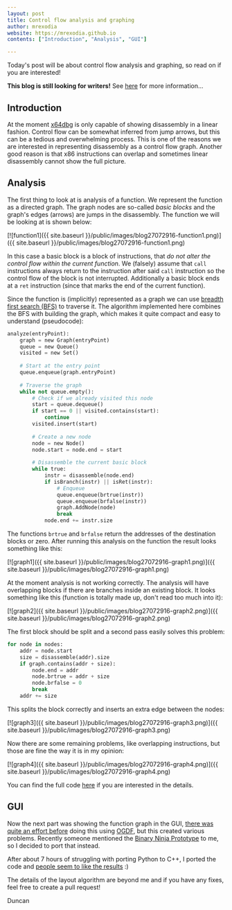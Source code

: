 ```yaml
---
layout: post
title: Control flow analysis and graphing
author: mrexodia
website: https://mrexodia.github.io
contents: ["Introduction", "Analysis", "GUI"]

---
```


Today's post will be about control flow analysis and graphing, so read on if you are interested!

**This blog is still looking for writers!** See [here](/blog/2016/07/09/Looking-for-writers.html) for more information...

## Introduction

At the moment [x64dbg](https://x64dbg.com) is only capable of showing disassembly in a linear fashion. Control flow can be somewhat inferred from jump arrows, but this can be a tedious and overwhelming process. This is one of the reasons we are interested in representing disassembly as a control flow graph. Another good reason is that x86 instructions can overlap and sometimes linear disassembly cannot show the full picture.

## Analysis

The first thing to look at is analysis of a function. We represent the function as a directed graph. The graph nodes are so-called *basic blocks* and the graph's edges (arrows) are jumps in the disassembly. The function we will be looking at is shown below:

[![function1]({{ site.baseurl }}/public/images/blog27072916-function1.png)]({{ site.baseurl }}/public/images/blog27072916-function1.png)

In this case a basic block is a block of instructions, that *do not alter the control flow within the current function*. We (falsely) assume that `call` instructions always return to the instruction after said `call` instruction so the control flow of the block is not interrupted. Additionally a basic block ends at a `ret` instruction (since that marks the end of the current function).

Since the function is (implicitly) represented as a graph we can use [breadth first search (BFS)](https://en.wikipedia.org/wiki/Breadth-first_search) to traverse it. The algorithm implemented here combines the BFS with building the graph, which makes it quite compact and easy to understand (pseudocode):

```python
analyze(entryPoint):
    graph = new Graph(entryPoint)
    queue = new Queue()
    visited = new Set()
    
    # Start at the entry point
    queue.enqueue(graph.entryPoint)
    
    # Traverse the graph
    while not queue.empty():
        # Check if we already visited this node
        start = queue.dequeue()
        if start == 0 || visited.contains(start):
            continue
        visited.insert(start)
        
        # Create a new node
        node = new Node()
        node.start = node.end = start
        
        # Disassemble the current basic block
        while true:
            instr = disassemble(node.end)
            if isBranch(instr) || isRet(instr):
                # Enqueue 
                queue.enqueue(brtrue(instr))
                queue.enqueue(brfalse(instr))
                graph.AddNode(node)
                break
            node.end += instr.size
```

The functions `brtrue` and `brfalse` return the addresses of the destination blocks or zero. After running this analysis on the function the result looks something like this:

[![graph1]({{ site.baseurl }}/public/images/blog27072916-graph1.png)]({{ site.baseurl }}/public/images/blog27072916-graph1.png)

At the moment analysis is not working correctly. The analysis will have overlapping blocks if there are branches inside an existing block. It looks something like this (function is totally made up, don't read too much into it):

[![graph2]({{ site.baseurl }}/public/images/blog27072916-graph2.png)]({{ site.baseurl }}/public/images/blog27072916-graph2.png)

The first block should be split and a second pass easily solves this problem:

```python
for node in nodes:
    addr = node.start
    size = disassemble(addr).size
    if graph.contains(addr + size):
        node.end = addr
        node.brtrue = addr + size
        node.brfalse = 0
        break
    addr += size
```

This splits the block correctly and inserts an extra edge between the nodes:

[![graph3]({{ site.baseurl }}/public/images/blog27072916-graph3.png)]({{ site.baseurl }}/public/images/blog27072916-graph3.png)

Now there are some remaining problems, like overlapping instructions, but those are fine the way it is in my opinion:

[![graph4]({{ site.baseurl }}/public/images/blog27072916-graph4.png)]({{ site.baseurl }}/public/images/blog27072916-graph4.png)

You can find the full code [here](https://github.com/x64dbg/x64dbg/blob/47f044eeb1ced86a9f191038b8991fac88b71764/src/dbg/analysis/recursiveanalysis.cpp#L58) if you are interested in the details.

## GUI

Now the next part was showing the function graph in the GUI, [there was quite an effort before](https://github.com/x64dbg/x64dbg/tree/graph_ogfd_new) doing this using [OGDF](http://www.ogdf.net), but this created various problems. Recently someone mentioned the [Binary Ninja Prototype](https://github.com/Vector35/deprecated-binaryninja-python) to me, so I decided to port that instead.

After about 7 hours of struggling with porting Python to C++, I ported the code and [people seem to like the results](https://twitter.com/GelosSnake/status/758644519189540864) :)

The details of the layout algorithm are beyond me and if you have any fixes, feel free to create a pull request!

Duncan